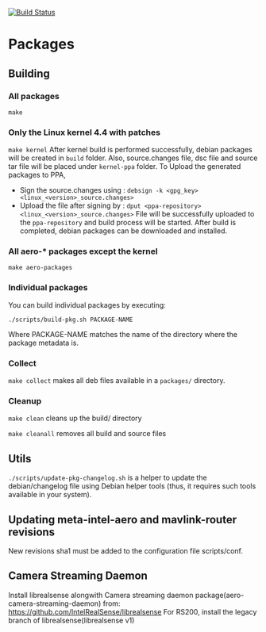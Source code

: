 [![Build Status](https://travis-ci.org/intel-aero/packages.svg?branch=master)](https://travis-ci.org/intel-aero/packages)

# Packages

## Building

### All packages

`make`

### Only the Linux kernel 4.4 with patches

`make kernel`
After kernel build is performed successfully, debian packages will be created in `build` folder.
Also, source.changes file, dsc file and source tar file will be placed under `kernel-ppa` folder.
To Upload the generated packages to PPA,
- Sign the source.changes using :
`debsign -k <gpg_key> <linux_<version>_source.changes>`
- Upload the file after signing by :
`dput <ppa-repository> <linux_<version>_source.changes>`
File will be successfully uploaded to the `ppa-repository` and build process will be started.
After build is completed, debian packages can be downloaded and installed.

### All aero-* packages except the kernel

`make aero-packages`

### Individual packages

You can build individual packages by executing:

```
./scripts/build-pkg.sh PACKAGE-NAME
```

Where PACKAGE-NAME matches the name of the directory where the package metadata is.

### Collect

`make collect` makes all deb files available in a `packages/` directory.

### Cleanup

`make clean` cleans up the build/ directory

`make cleanall` removes all build and source files

## Utils

`./scripts/update-pkg-changelog.sh` is a helper to update the debian/changelog file
using Debian helper tools (thus, it requires such tools available in your system).

## Updating meta-intel-aero and mavlink-router revisions

New revisions sha1 must be added to the configuration file scripts/conf.

## Camera Streaming Daemon
Install librealsense alongwith Camera streaming daemon package(aero-camera-streaming-daemon) from:
			https://github.com/IntelRealSense/librealsense
For RS200, install the legacy branch of librealsense(librealsense v1)
